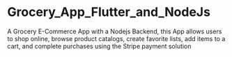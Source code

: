 # Grocery_App_Flutter_and_NodeJs
A Grocery E-Commerce App with a Nodejs Backend, this App allows users to shop online, browse product catalogs, create favorite lists, add items to a cart, and complete purchases using the Stripe payment solution
